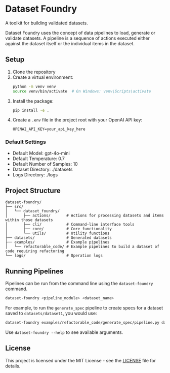 # Dataset Foundry

A toolkit for building validated datasets.

Dataset Foundry uses the concept of data pipelines to load, generate or validate datasets. A
pipeline is a sequence of actions executed either against the dataset itself or the individual items
in the dataset.

## Setup

1. Clone the repository
2. Create a virtual environment:
   ```bash
   python -m venv venv
   source venv/bin/activate  # On Windows: venv\Scripts\activate
   ```
3. Install the package:
   ```bash
   pip install -e .
   ```
4. Create a `.env` file in the project root with your OpenAI API key:
   ```
   OPENAI_API_KEY=your_api_key_here
   ```

### Default Settings

- Default Model: gpt-4o-mini
- Default Temperature: 0.7
- Default Number of Samples: 10
- Dataset Directory: ./datasets
- Logs Directory: ./logs

## Project Structure

```
dataset-foundry/
├── src/
│   └── dataset_foundry/
│       ├── actions/       # Actions for processing datasets and items within those datasets
│       ├── cli/           # Command-line interface tools
│       ├── core/          # Core functionality
│       └── utils/         # Utility functions
├── datasets/              # Generated datasets
├── examples/              # Example pipelines
│   └── refactorable_code/ # Example pipelines to build a dataset of code requiring refactoring
└── logs/                  # Operation logs
```

## Running Pipelines

Pipelines can be run from the command line using the `dataset-foundry` command.

```bash
dataset-foundry <pipeline_module> <dataset_name>
```

For example, to run the `generate_spec` pipeline to create specs for a dataset saved to
`datasets/dataset1`, you would use:

```bash
dataset-foundry examples/refactorable_code/generate_spec/pipeline.py dataset1
```

Use `dataset-foundry --help` to see available arguments.

## License

This project is licensed under the MIT License - see the [LICENSE](LICENSE) file for details.